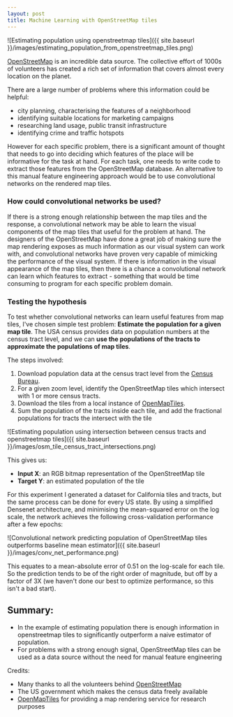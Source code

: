 ```yaml
---
layout: post
title: Machine Learning with OpenStreetMap tiles
---
```


![Estimating population using openstreetmap tiles]({{ site.baseurl }}/images/estimating_population_from_openstreetmap_tiles.png)

[OpenStreetMap](https://www.openstreetmap.org/) is an incredible data source.  The collective effort of 1000s of volunteers has created a rich set of information that covers almost every location on the planet.

There are a large number of problems where this information could be helpful:
- city planning, characterising the features of a neighborhood
- identifying suitable locations for marketing campaigns
- researching land usage, public transit infrastructure
- identifying crime and traffic hotspots

However for each specific problem, there is a significant amount of thought that needs to go into deciding which features of the place will be informative for the task at hand.  For each task, one needs to write code to extract those features from the OpenStreetMap database.  An alternative to this manual feature engineering approach would be to use convolutional networks on the rendered map tiles.

### How could convolutional networks be used?

If there is a strong enough relationship between the map tiles and the response, a convolutional network may be able to learn the visual components of the map tiles that useful for the problem at hand.  The designers of the OpenStreetMap have done a great job of making sure the map rendering exposes as much information as our visual system can work with, and convolutional networks have proven very capable of mimicking the performance of the visual system.  If there is information in the visual appearance of the map tiles, then there is a chance a convolutional network can learn which features to extract - something that would be time consuming to program for each specific problem domain.

### Testing the hypothesis

To test whether convolutional networks can learn useful features from map tiles, I've chosen simple test problem:  **Estimate the population for a given map tile**.  The USA census provides data on population numbers at the census tract level, and we can **use the populations of the tracts to approximate the populations of map tiles**.

The steps involved:
1. Download population data at the census tract level from the [Census Bureau](https://www.census.gov/geo/reference/centersofpop.html).
2. For a given zoom level, identify the OpenStreetMap tiles which intersect with 1 or more census tracts.
3. Download the tiles from a local instance of [OpenMapTiles](https://openmaptiles.org/).
4. Sum the population of the tracts inside each tile, and add the fractional populations for tracts the intersect with the tile

![Estimating population using intersection between census tracts and openstreetmap tiles]({{ site.baseurl }}/images/osm_tile_census_tract_intersections.png)

This gives us:
- **Input X**: an RGB bitmap representation of the OpenStreetMap tile
- **Target Y**: an estimated population of the tile

For this experiment I generated a dataset for California tiles and tracts, but the same process can be done for every US state.  By using a simplified Densenet architecture, and minimising the mean-squared error on the log scale, the network achieves the following cross-validation performance after a few epochs:

![Convolutional network predicting population of OpenStreetMap tiles outperforms baseline mean estimator]({{ site.baseurl }}/images/conv_net_performance.png)

This equates to a mean-absolute error of 0.51 on the log-scale for each tile.  So the prediction tends to be of the right order of magnitude, but off by a factor of 3X (we haven't done our best to optimize performance, so this isn't a bad start).

## Summary:

- In the example of estimating population there is enough information in openstreetmap tiles to significantly outperform a naive estimator of population.
- For problems with a strong enough signal, OpenStreetMap tiles can be used as a data source without the need for manual feature engineering

Credits:
- Many thanks to all the volunteers behind [OpenStreetMap](https://www.openstreetmap.org/)
- The US government which makes the census data freely available
- [OpenMapTiles](https://openmaptiles.org/) for providing a map rendering service for research purposes
